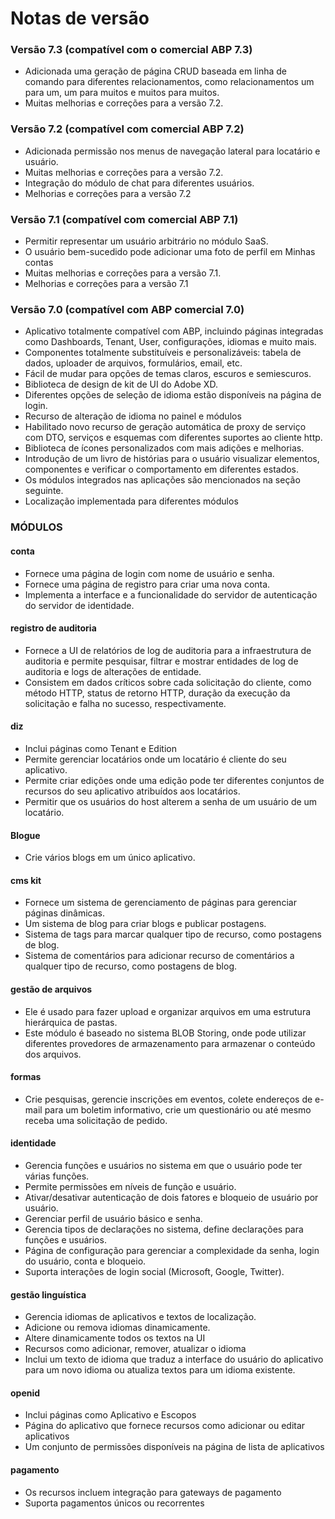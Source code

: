 # Notas de versão
### Versão 7.3 (compatível com o comercial ABP 7.3)

- Adicionada uma geração de página CRUD baseada em linha de comando para diferentes relacionamentos, como relacionamentos um para um, um para muitos e muitos para muitos.
- Muitas melhorias e correções para a versão 7.2.

### Versão 7.2 (compatível com comercial ABP 7.2)

- Adicionada permissão nos menus de navegação lateral para locatário e usuário.
- Muitas melhorias e correções para a versão 7.2.
- Integração do módulo de chat para diferentes usuários.
- Melhorias e correções para a versão 7.2

### Versão 7.1 (compatível com comercial ABP 7.1)

- Permitir representar um usuário arbitrário no módulo SaaS.
- O usuário bem-sucedido pode adicionar uma foto de perfil em Minhas contas
- Muitas melhorias e correções para a versão 7.1.
- Melhorias e correções para a versão 7.1

### Versão 7.0 (compatível com ABP comercial 7.0)

- Aplicativo totalmente compatível com ABP, incluindo páginas integradas como Dashboards, Tenant, User, configurações, idiomas e muito mais.
- Componentes totalmente substituíveis e personalizáveis: tabela de dados, uploader de arquivos, formulários, email, etc.
- Fácil de mudar para opções de temas claros, escuros e semiescuros.
- Biblioteca de design de kit de UI do Adobe XD.
- Diferentes opções de seleção de idioma estão disponíveis na página de login.
- Recurso de alteração de idioma no painel e módulos
- Habilitado novo recurso de geração automática de proxy de serviço com DTO, serviços e esquemas com diferentes suportes ao cliente http.
- Biblioteca de ícones personalizados com mais adições e melhorias.
- Introdução de um livro de histórias para o usuário visualizar elementos, componentes e verificar o comportamento em diferentes estados.
- Os módulos integrados nas aplicações são mencionados na seção seguinte.
- Localização implementada para diferentes módulos

### MÓDULOS
#### conta

- Fornece uma página de login com nome de usuário e senha.
- Fornece uma página de registro para criar uma nova conta.
- Implementa a interface e a funcionalidade do servidor de autenticação do servidor de identidade.

#### registro de auditoria

- Fornece a UI de relatórios de log de auditoria para a infraestrutura de auditoria e permite pesquisar, filtrar e mostrar entidades de log de auditoria e logs de alterações de entidade.
- Consistem em dados críticos sobre cada solicitação do cliente, como método HTTP, status de retorno HTTP, duração da execução da solicitação e falha no sucesso, respectivamente.

#### diz

- Inclui páginas como Tenant e Edition
- Permite gerenciar locatários onde um locatário é cliente do seu aplicativo.
- Permite criar edições onde uma edição pode ter diferentes conjuntos de recursos do seu aplicativo atribuídos aos locatários.
- Permitir que os usuários do host alterem a senha de um usuário de um locatário.

#### Blogue

- Crie vários blogs em um único aplicativo.

#### cms kit

- Fornece um sistema de gerenciamento de páginas para gerenciar páginas dinâmicas.
- Um sistema de blog para criar blogs e publicar postagens.
- Sistema de tags para marcar qualquer tipo de recurso, como postagens de blog.
- Sistema de comentários para adicionar recurso de comentários a qualquer tipo de recurso, como postagens de blog.

#### gestão de arquivos

- Ele é usado para fazer upload e organizar arquivos em uma estrutura hierárquica de pastas.
- Este módulo é baseado no sistema BLOB Storing, onde pode utilizar diferentes provedores de armazenamento para armazenar o conteúdo dos arquivos.

#### formas

- Crie pesquisas, gerencie inscrições em eventos, colete endereços de e-mail para um boletim informativo, crie um questionário ou até mesmo receba uma solicitação de pedido.

#### identidade

- Gerencia funções e usuários no sistema em que o usuário pode ter várias funções.
- Permite permissões em níveis de função e usuário.
- Ativar/desativar autenticação de dois fatores e bloqueio de usuário por usuário.
- Gerenciar perfil de usuário básico e senha.
- Gerencia tipos de declarações no sistema, define declarações para funções e usuários.
- Página de configuração para gerenciar a complexidade da senha, login do usuário, conta e bloqueio.
- Suporta interações de login social (Microsoft, Google, Twitter).

#### gestão linguística

- Gerencia idiomas de aplicativos e textos de localização.
- Adicione ou remova idiomas dinamicamente.
- Altere dinamicamente todos os textos na UI
- Recursos como adicionar, remover, atualizar o idioma
- Inclui um texto de idioma que traduz a interface do usuário do aplicativo para um novo idioma ou atualiza textos para um idioma existente.

#### openid

- Inclui páginas como Aplicativo e Escopos
- Página do aplicativo que fornece recursos como adicionar ou editar aplicativos
- Um conjunto de permissões disponíveis na página de lista de aplicativos

#### pagamento

- Os recursos incluem integração para gateways de pagamento
- Suporta pagamentos únicos ou recorrentes

